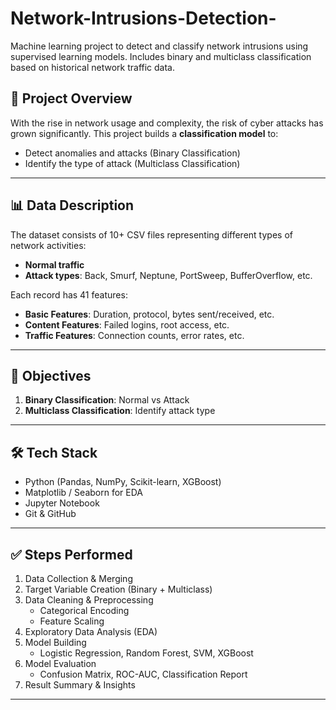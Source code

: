 # Network-Intrusions-Detection-
Machine learning project to detect and classify network intrusions using supervised learning models. Includes binary and multiclass classification based on historical network traffic data.



## 🧠 Project Overview

With the rise in network usage and complexity, the risk of cyber attacks has grown significantly. This project builds a **classification model** to:
- Detect anomalies and attacks (Binary Classification)
- Identify the type of attack (Multiclass Classification)

---

## 📊 Data Description

The dataset consists of 10+ CSV files representing different types of network activities:
- **Normal traffic**
- **Attack types**: Back, Smurf, Neptune, PortSweep, BufferOverflow, etc.

Each record has 41 features:
- **Basic Features**: Duration, protocol, bytes sent/received, etc.
- **Content Features**: Failed logins, root access, etc.
- **Traffic Features**: Connection counts, error rates, etc.

---

## 🎯 Objectives

1. **Binary Classification**: Normal vs Attack
2. **Multiclass Classification**: Identify attack type

---

## 🛠️ Tech Stack

- Python (Pandas, NumPy, Scikit-learn, XGBoost)
- Matplotlib / Seaborn for EDA
- Jupyter Notebook
- Git & GitHub

---

## ✅ Steps Performed

1. Data Collection & Merging
2. Target Variable Creation (Binary + Multiclass)
3. Data Cleaning & Preprocessing
   - Categorical Encoding
   - Feature Scaling
4. Exploratory Data Analysis (EDA)
5. Model Building
   - Logistic Regression, Random Forest, SVM, XGBoost
6. Model Evaluation
   - Confusion Matrix, ROC-AUC, Classification Report
7. Result Summary & Insights

---
